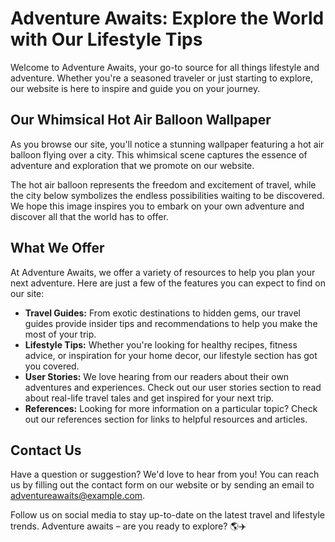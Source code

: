 <!--
Write me content for website with wallpaper which alt text is:

"A whimsical scene of a hot air balloon flying over a city for a lifestyle or adventure website"

The name/title of the page should not be 1:1 copy of the alt text but rather a real content of the website which is using this wallpaper.

- Use markdown format 
- Start with the heading
- The content should look like a real website 
- Include real sections like references, contact, user stories, etc. use things relevant to the page purpose.
- Feel free to use structure like headings, bullets, numbering, blockquotes, paragraphs, horizontal lines, etc.
- You can use formatting like bold or _italic_
- You can include UTF-8 emojis
- Links should be only #hash anchors (and you can refer to the document itself)
- Do not include images
-->

<!--font:Poppins-->

# Adventure Awaits: Explore the World with Our Lifestyle Tips

Welcome to Adventure Awaits, your go-to source for all things lifestyle and adventure. Whether you're a seasoned traveler or just starting to explore, our website is here to inspire and guide you on your journey.

## Our Whimsical Hot Air Balloon Wallpaper

As you browse our site, you'll notice a stunning wallpaper featuring a hot air balloon flying over a city. This whimsical scene captures the essence of adventure and exploration that we promote on our website.

The hot air balloon represents the freedom and excitement of travel, while the city below symbolizes the endless possibilities waiting to be discovered. We hope this image inspires you to embark on your own adventure and discover all that the world has to offer.

## What We Offer

At Adventure Awaits, we offer a variety of resources to help you plan your next adventure. Here are just a few of the features you can expect to find on our site:

- **Travel Guides:** From exotic destinations to hidden gems, our travel guides provide insider tips and recommendations to help you make the most of your trip.
- **Lifestyle Tips:** Whether you're looking for healthy recipes, fitness advice, or inspiration for your home decor, our lifestyle section has got you covered.
- **User Stories:** We love hearing from our readers about their own adventures and experiences. Check out our user stories section to read about real-life travel tales and get inspired for your next trip.
- **References:** Looking for more information on a particular topic? Check out our references section for links to helpful resources and articles.

## Contact Us

Have a question or suggestion? We'd love to hear from you! You can reach us by filling out the contact form on our website or by sending an email to [adventureawaits@example.com](mailto:adventureawaits@example.com).

Follow us on social media to stay up-to-date on the latest travel and lifestyle trends. Adventure awaits – are you ready to explore? 🌎✈️
